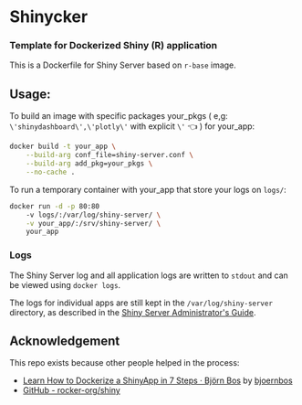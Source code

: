 # Shinycker
### Template for Dockerized Shiny (R\) application

This is a Dockerfile for Shiny Server based on `r-base` image.

## Usage:

To build an image with specific packages your_pkgs ( e,g: `\'shinydashboard\',\'plotly\'` with explicit `\'` :point_left: ) for your_app:
```sh
docker build -t your_app \
    --build-arg conf_file=shiny-server.conf \
    --build-arg add_pkg=your_pkgs \
    --no-cache .
```

To run a temporary container with your_app that store your logs on `logs/`:

```sh
docker run -d -p 80:80 
    -v logs/:/var/log/shiny-server/ \
    -v your_app/:/srv/shiny-server/ \
    your_app 
```


### Logs

The Shiny Server log and all application logs are written to `stdout` and can be viewed using `docker logs`.

The logs for individual apps are still kept in the `/var/log/shiny-server` directory, as described in the [Shiny Server Administrator's Guide]( http://docs.rstudio.com/shiny-server/#application-error-logs). 

## Acknowledgement
This repo exists because other people helped in the process:
- [Learn How to Dockerize a ShinyApp in 7 Steps · Björn Bos](https://www.bjoern-hartmann.de/post/learn-how-to-dockerize-a-shinyapp-in-7-steps/) by [bjoernbos](https://github.com/bjoernbos)
- [GitHub - rocker-org/shiny](https://github.com/rocker-org/shiny)
